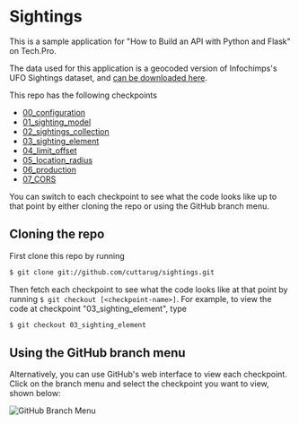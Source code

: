 # Sightings

This is a sample application for "How to Build an API with Python and Flask" on Tech.Pro.

The data used for this application is a geocoded version of Infochimps's UFO Sightings dataset, and [can be downloaded here](https://www.dropbox.com/s/aoim0kwg7v30fii/sightings.tsv).

This repo has the following checkpoints

* [00_configuration](https://github.com/cuttarug/sightings/tree/00_configuration)
* [01_sighting_model](https://github.com/cuttarug/sightings/tree/01_sighting_model)
* [02_sightings_collection](https://github.com/cuttarug/sightings/tree/02_sightings_collection)
* [03_sighting_element](https://github.com/cuttarug/sightings/tree/03_sighting_element)
* [04_limit_offset](https://github.com/cuttarug/sightings/tree/04_limit_offset)
* [05_location_radius](https://github.com/cuttarug/sightings/tree/05_location_radius)
* [06_production](https://github.com/cuttarug/sightings/tree/06_production)
* [07_CORS](https://github.com/cuttarug/sightings/tree/07_CORS)

You can switch to each checkpoint to see what the code looks like up to that point by either cloning the repo or using the GitHub branch menu.

## Cloning the repo

First clone this repo by running

```bash
$ git clone git://github.com/cuttarug/sightings.git
```

Then fetch each checkpoint to see what the code looks like at that point by running `$ git checkout [<checkpoint-name>]`. For example, to view the code at checkpoint "03\_sighting\_element", type

```bash
$ git checkout 03_sighting_element
```

## Using the GitHub branch menu
Alternatively, you can use GitHub's web interface to view each checkpoint. Click on the branch menu and select the checkpoint you want to view, shown below:

![GitHub Branch Menu](https://raw.github.com/cuttarug/sightings/master/branch-menu.png)


